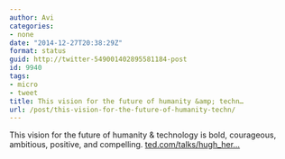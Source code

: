 ```yaml
---
author: Avi
categories:
- none
date: "2014-12-27T20:38:29Z"
format: status
guid: http://twitter-549001402895581184-post
id: 9940
tags:
- micro
- tweet
title: This vision for the future of humanity &amp; techn…
url: /post/this-vision-for-the-future-of-humanity-techn/
---
```

This vision for the future of humanity & technology is bold, courageous, ambitious, positive, and compelling. [ted.com/talks/hugh_her…](http://www.ted.com/talks/hugh_herr_the_new_bionics_that_let_us_run_climb_and_dance)